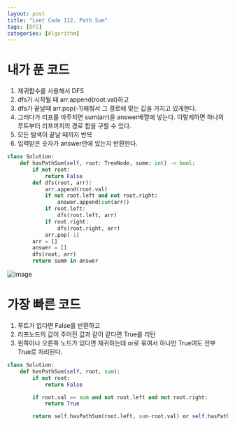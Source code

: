 ```yaml
---
layout: post
title: "Leet Code 112. Path Sum"
tags: [DFS]
categories: [Algorithm]
---
```


# 내가 푼 코드

1. 재귀함수를 사용해서 DFS
2. dfs가 시작될 때 arr.append(root.val)하고
3. dfs가 끝날때 arr.pop(-1)해줘서 그 경로에 맞는 값을 가지고 있게한다.
4. 그러다가 리프를 마주치면 sum(arr)을 answer배열에 넣는다. 이렇게하면 하나의 루트부터 리프까지의 경로 합을 구할 수 있다.
5. 모든 탐색이 끝날 때까지 반복
6. 입력받은 숫자가 answer안에 있는지 반환한다.

```python
class Solution:
    def hasPathSum(self, root: TreeNode, summ: int) -> bool:
        if not root:
            return False
        def dfs(root, arr):
            arr.append(root.val)
            if not root.left and not root.right:
                answer.append(sum(arr))
            if root.left:
                dfs(root.left, arr)
            if root.right:
                dfs(root.right, arr)
            arr.pop(-1)
        arr = []
        answer = []
        dfs(root, arr)
        return summ in answer
```
![image](https://user-images.githubusercontent.com/50114210/68095911-7df00980-fef0-11e9-993c-1a9ab78e8c14.png)


# 가장 빠른 코드

1. 루트가 없다면 False를 반환하고
2. 리프노드의 값이 주어진 값과 같이 같다면 True를 리턴
3. 왼쪽이나 오른쪽 노드가 있다면 재귀하는데 or로 묶여서 하나만 True여도 전부 True로 처리된다. 

```python
class Solution:
    def hasPathSum(self, root, sum):
        if not root: 
            return False

        if root.val == sum and not root.left and not root.right: 
            return True

        return self.hasPathSum(root.left, sum-root.val) or self.hasPathSum(root.right, sum-root.val)
```
